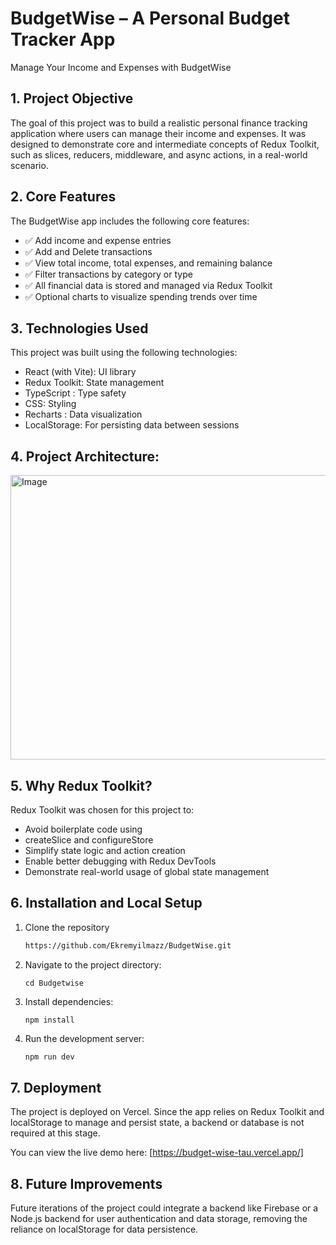 # BudgetWise – A Personal Budget Tracker App
Manage Your Income and Expenses with BudgetWise

## 1. Project Objective
The goal of this project was to build a realistic personal finance tracking application where users can manage their income and expenses. It was designed to demonstrate core and intermediate concepts of Redux Toolkit, such as slices, reducers, middleware, and async actions, in a real-world scenario.

## 2. Core Features
The BudgetWise app includes the following core features:
- ✅ Add income and expense entries 
- ✅ Add and Delete transactions 
- ✅ View total income, total expenses, and remaining balance 
- ✅ Filter transactions by category or type 
- ✅ All financial data is stored and managed via Redux Toolkit 
- ✅ Optional charts to visualize spending trends over time 

## 3. Technologies Used
This project was built using the following technologies:
- React (with Vite): UI library 
- Redux Toolkit: State management 
- TypeScript : Type safety 
- CSS: Styling 
- Recharts : Data visualization 
- LocalStorage: For persisting data between sessions

## 4. Project Architecture:
<img width="565" height="455" alt="Image" src="https://github.com/user-attachments/assets/41fc4e36-697e-4a1f-a5fb-8eef586781e9" />

## 5. Why Redux Toolkit?
Redux Toolkit was chosen for this project to:
- Avoid boilerplate code using 
- createSlice and configureStore 
- Simplify state logic and action creation 
- Enable better debugging with Redux DevTools 
- Demonstrate real-world usage of global state management 

## 6. Installation and Local Setup

1. Clone the repository

   ```bash
   https://github.com/Ekremyilmazz/BudgetWise.git
2. Navigate to the project directory:
   ```
   cd Budgetwise
3. Install dependencies:
   ```
   npm install
4. Run the development server:
   ```bash
   npm run dev

## 7. Deployment
The project is deployed on Vercel. Since the app relies on Redux Toolkit and 
localStorage to manage and persist state, a backend or database is not required at this stage.

You can view the live demo here: [https://budget-wise-tau.vercel.app/]

## 8. Future Improvements
Future iterations of the project could integrate a backend like Firebase or a Node.js backend for user authentication and data storage, removing the reliance on 
localStorage for data persistence.
